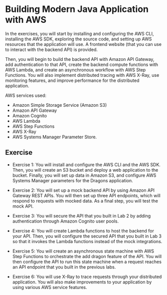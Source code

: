 # Building Modern Java Application with AWS

In the exercises, you will start by installing and configuring the AWS CLI, installing the AWS SDK, exploring the source code, and setting up AWS resources that the application will use. A frontend website (that you can use to interact with the backend API) is provided.

Then, you will begin to build the backend API with Amazon API Gateway, add authentication to that API, create the backend compute functions with AWS Lambda, and create an asynchronous workflow with AWS Step Functions. You will also implement distributed tracing with AWS X-Ray, use monitoring features, and improve performance for the distributed application.

AWS services used:
* Amazon Simple Storage Service (Amazon S3)
* Amazon API Gateway
* Amazon Cognito
* AWS Lambda
* AWS Step Functions
* AWS X-Ray
* AWS Systems Manager Parameter Store.

## Exercise
* Exercise 1: You will install and configure the AWS CLI and the AWS SDK. Then, you will create an S3 bucket and deploy a web application to the bucket. Finally, you will set up data in Amazon S3, and configure AWS Systems Manager parameters for the Dragons application.

* Exercise 2: You will set up a mock backend API by using Amazon API Gateway REST APIs. You will then set up three API endpoints, which will respond to requests with mocked data. As a final step, you will test the mock API.

* Exercise 3: You will secure the API that you built in Lab 2 by adding authentication through Amazon Cognito user pools.

* Exercise 4: You will create Lambda functions to host the backend for your API. Then, you will configure the secured API that you built in Lab 3 so that it invokes the Lambda functions instead of the mock integrations.

* Exercise 5: You will create an asynchronous state machine with AWS Step Functions to orchestrate the add dragon feature of the API. You will then configure the API to run this state machine when a request reaches an API endpoint that you built in the previous labs.

* Exercise 6: You will use X-Ray to trace requests through your distributed application. You will also make improvements to your application by using various AWS service features.


